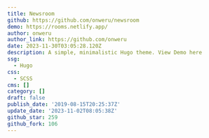 ```yaml
---
title: Newsroom
github: https://github.com/onweru/newsroom
demo: https://rooms.netlify.app/
author: onweru
author_link: https://github.com/onweru
date: 2023-11-30T03:05:28.120Z
description: A simple, minimalistic Hugo theme. View Demo here
ssg:
  - Hugo
css:
  - SCSS
cms: []
category: []
draft: false
publish_date: '2019-08-15T20:25:37Z'
update_date: '2023-11-02T08:05:38Z'
github_star: 259
github_fork: 106
---
```


